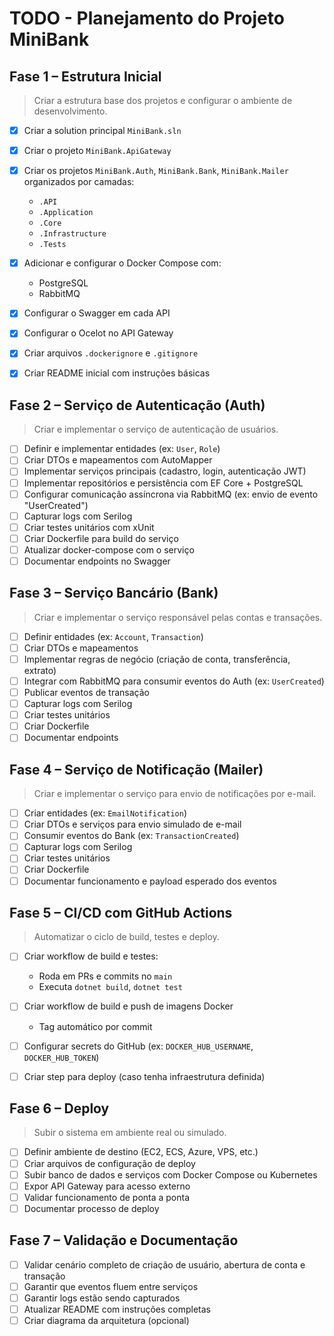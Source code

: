 # TODO - Planejamento do Projeto MiniBank

## Fase 1 – Estrutura Inicial

> Criar a estrutura base dos projetos e configurar o ambiente de desenvolvimento.

* [x] Criar a solution principal `MiniBank.sln`
* [x] Criar o projeto `MiniBank.ApiGateway`
* [x] Criar os projetos `MiniBank.Auth`, `MiniBank.Bank`, `MiniBank.Mailer` organizados por camadas:
  * `.API`
  * `.Application`
  * `.Core`
  * `.Infrastructure`
  * `.Tests`

* [x] Adicionar e configurar o Docker Compose com:
  * PostgreSQL
  * RabbitMQ

* [x] Configurar o Swagger em cada API
* [x] Configurar o Ocelot no API Gateway
* [x] Criar arquivos `.dockerignore` e `.gitignore`
* [x] Criar README inicial com instruções básicas

## Fase 2 – Serviço de Autenticação (Auth)

> Criar e implementar o serviço de autenticação de usuários.

* [ ] Definir e implementar entidades (ex: `User`, `Role`)
* [ ] Criar DTOs e mapeamentos com AutoMapper
* [ ] Implementar serviços principais (cadastro, login, autenticação JWT)
* [ ] Implementar repositórios e persistência com EF Core + PostgreSQL
* [ ] Configurar comunicação assíncrona via RabbitMQ (ex: envio de evento "UserCreated")
* [ ] Capturar logs com Serilog
* [ ] Criar testes unitários com xUnit
* [ ] Criar Dockerfile para build do serviço
* [ ] Atualizar docker-compose com o serviço
* [ ] Documentar endpoints no Swagger

## Fase 3 – Serviço Bancário (Bank)

> Criar e implementar o serviço responsável pelas contas e transações.

* [ ] Definir entidades (ex: `Account`, `Transaction`)
* [ ] Criar DTOs e mapeamentos
* [ ] Implementar regras de negócio (criação de conta, transferência, extrato)
* [ ] Integrar com RabbitMQ para consumir eventos do Auth (ex: `UserCreated`)
* [ ] Publicar eventos de transação
* [ ] Capturar logs com Serilog
* [ ] Criar testes unitários
* [ ] Criar Dockerfile
* [ ] Documentar endpoints

## Fase 4 – Serviço de Notificação (Mailer)

> Criar e implementar o serviço para envio de notificações por e-mail.

* [ ] Criar entidades (ex: `EmailNotification`)
* [ ] Criar DTOs e serviços para envio simulado de e-mail
* [ ] Consumir eventos do Bank (ex: `TransactionCreated`)
* [ ] Capturar logs com Serilog
* [ ] Criar testes unitários
* [ ] Criar Dockerfile
* [ ] Documentar funcionamento e payload esperado dos eventos

## Fase 5 – CI/CD com GitHub Actions

> Automatizar o ciclo de build, testes e deploy.

* [ ] Criar workflow de build e testes:
  * Roda em PRs e commits no `main`
  * Executa `dotnet build`, `dotnet test`

* [ ] Criar workflow de build e push de imagens Docker
  * Tag automático por commit

* [ ] Configurar secrets do GitHub (ex: `DOCKER_HUB_USERNAME`, `DOCKER_HUB_TOKEN`)
* [ ] Criar step para deploy (caso tenha infraestrutura definida)

## Fase 6 – Deploy

> Subir o sistema em ambiente real ou simulado.

* [ ] Definir ambiente de destino (EC2, ECS, Azure, VPS, etc.)
* [ ] Criar arquivos de configuração de deploy
* [ ] Subir banco de dados e serviços com Docker Compose ou Kubernetes
* [ ] Expor API Gateway para acesso externo
* [ ] Validar funcionamento de ponta a ponta
* [ ] Documentar processo de deploy

## Fase 7 – Validação e Documentação

* [ ] Validar cenário completo de criação de usuário, abertura de conta e transação
* [ ] Garantir que eventos fluem entre serviços
* [ ] Garantir logs estão sendo capturados
* [ ] Atualizar README com instruções completas
* [ ] Criar diagrama da arquitetura (opcional)
